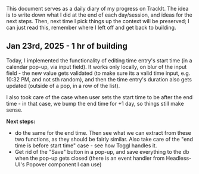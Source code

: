 This document serves as a daily diary of my progress on TrackIt. The idea is to write down what I did at the end of each day/session, and ideas for the next steps. Then, next time I pick things up the context will be preserved; I can just read this, remember where I left off and get back to building.

## Jan 23rd, 2025 - 1 hr of building
Today, I implemented the functionality of editing time entry's start time (in a calendar pop-up, via input field). It works only locally, on blur of the input field - the new value gets validated (to make sure its a valid time input, e.g. 10:32 PM, and not sth random), and then the time entry's duration also gets updated (outside of a pop, in a row of the list).

I also took care of the case when user sets the start time to be after the end time - in that case, we bump the end time for +1 day, so things still make sense.

**Next steps:**
- do the same for the end time. Then see what we can extract from these two functions, as they should be fairly similar. Also take care of the "end time is before start time" case - see how Toggl handles it.
- Get rid of the "Save" button in a pop-up, and save everything to the db when the pop-up gets closed (there is an event handler from Headless-UI's Popover component I can use)